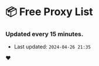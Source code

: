 # :package: Free Proxy List
### Updated every 15 minutes.

- Last updated: `2024-04-26 21:35`

:heart:
